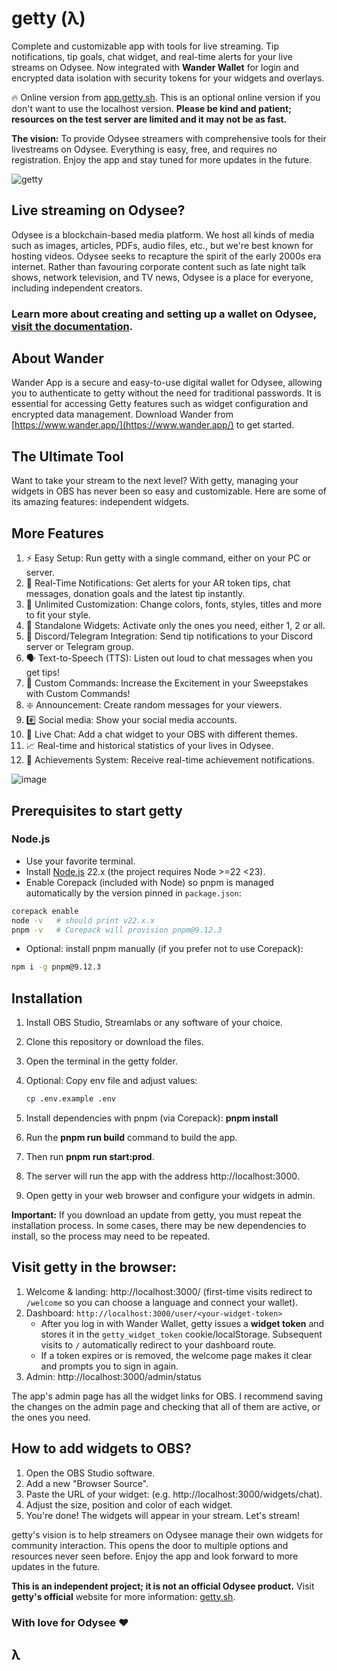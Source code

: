 # getty (λ)

Complete and customizable app with tools for live streaming. Tip notifications, tip goals, chat widget, and real-time alerts for your live streams on Odysee. Now integrated with **Wander Wallet** for login and encrypted data isolation with security tokens for your widgets and overlays.

🔥 Online version from [app.getty.sh](https://app.getty.sh/). This is an optional online version if you don't want to use the localhost version. **Please be kind and patient; resources on the test server are limited and it may not be as fast.**

**The vision:** To provide Odysee streamers with comprehensive tools for their livestreams on Odysee. Everything is easy, free, and requires no registration. Enjoy the app and stay tuned for more updates in the future.

![getty](https://thumbs.odycdn.com/a3a2b6dfa1498257a7c37ea4050e217b.webp)

## Live streaming on Odysee?

Odysee is a blockchain-based media platform. We host all kinds of media such as images, articles, PDFs, audio files, etc., but we're best known for hosting videos. Odysee seeks to recapture the spirit of the early 2000s era internet. Rather than favouring corporate content such as late night talk shows, network television, and TV news, Odysee is a place for everyone, including independent creators.

### Learn more about creating and setting up a wallet on Odysee, [visit the documentation](https://help.odysee.tv/category-monetization/).

## About Wander

Wander App is a secure and easy-to-use digital wallet for Odysee, allowing you to authenticate to getty without the need for traditional passwords. It is essential for accessing Getty features such as widget configuration and encrypted data management. Download Wander from [https://www.wander.app/](https://www.wander.app/) to get started.

## The Ultimate Tool

Want to take your stream to the next level? With getty, managing your widgets in OBS has never been so easy and customizable. Here are some of its amazing features: independent widgets.

## More Features

1. ⚡ Easy Setup: Run getty with a single command, either on your PC or server.
2. 🔔 Real-Time Notifications: Get alerts for your AR token tips, chat messages, donation goals and the latest tip instantly.
3. 🎨 Unlimited Customization: Change colors, fonts, styles, titles and more to fit your style.
4. 🔄 Standalone Widgets: Activate only the ones you need, either 1, 2 or all.
5. 📢 Discord/Telegram Integration: Send tip notifications to your Discord server or Telegram group.
6. 🗣 Text-to-Speech (TTS): Listen out loud to chat messages when you get tips!
7. 🎉 Custom Commands: Increase the Excitement in your Sweepstakes with Custom Commands!
8. ❇️ Announcement: Create random messages for your viewers.
9. #️⃣ Social media: Show your social media accounts.
10. 💬 Live Chat: Add a chat widget to your OBS with different themes.
11. 📈 Real-time and historical statistics of your lives in Odysee.
12. 🎉 Achievements System: Receive real-time achievement notifications.

![image](https://thumbs.odycdn.com/280350ed164307082a48e00ecc59b02a.webp)

## Prerequisites to start getty

### Node.js

- Use your favorite terminal.
- Install [Node.js](https://nodejs.org/) 22.x (the project requires Node >=22 <23).
- Enable Corepack (included with Node) so pnpm is managed automatically by the version pinned in `package.json`:

```bash
corepack enable
node -v   # should print v22.x.x
pnpm -v   # Corepack will provision pnpm@9.12.3
```

- Optional: install pnpm manually (if you prefer not to use Corepack):

```bash
npm i -g pnpm@9.12.3
```

## Installation

1. Install OBS Studio, Streamlabs or any software of your choice.
2. Clone this repository or download the files.
3. Open the terminal in the getty folder.
4. Optional: Copy env file and adjust values:

   ```bash
   cp .env.example .env
   ```

5. Install dependencies with pnpm (via Corepack): **pnpm install**
6. Run the **pnpm run build** command to build the app.
7. Then run **pnpm run start:prod**.
8. The server will run the app with the address http://localhost:3000.
9. Open getty in your web browser and configure your widgets in admin.

**Important:** If you download an update from getty, you must repeat the installation process. In some cases, there may be new dependencies to install, so the process may need to be repeated.

## Visit getty in the browser:

1. Welcome & landing: http://localhost:3000/ (first-time visits redirect to `/welcome` so you can choose a language and connect your wallet).
2. Dashboard: `http://localhost:3000/user/<your-widget-token>`
   - After you log in with Wander Wallet, getty issues a **widget token** and stores it in the `getty_widget_token` cookie/localStorage. Subsequent visits to `/` automatically redirect to your dashboard route.
   - If a token expires or is removed, the welcome page makes it clear and prompts you to sign in again.
3. Admin: http://localhost:3000/admin/status

The app's admin page has all the widget links for OBS. I recommend saving the changes on the admin page and checking that all of them are active, or the ones you need.

## How to add widgets to OBS?

1. Open the OBS Studio software.
2. Add a new "Browser Source".
3. Paste the URL of your widget: (e.g. http://localhost:3000/widgets/chat).
4. Adjust the size, position and color of each widget.
5. You're done! The widgets will appear in your stream. Let's stream!

getty's vision is to help streamers on Odysee manage their own widgets for community interaction. This opens the door to multiple options and resources never seen before. Enjoy the app and look forward to more updates in the future.

**This is an independent project; it is not an official Odysee product.** Visit **getty's official** website for more information: [getty.sh](https://getty.sh/).

### With love for Odysee ❤️

## λ
